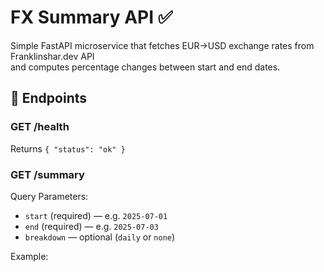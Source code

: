 # FX Summary API ✅

Simple FastAPI microservice that fetches EUR→USD exchange rates from Franklinshar.dev API  
and computes percentage changes between start and end dates.

## 🚀 Endpoints

### **GET /health**
Returns `{ "status": "ok" }`

### **GET /summary**
Query Parameters:
- `start` (required) — e.g. `2025-07-01`
- `end` (required) — e.g. `2025-07-03`
- `breakdown` — optional (`daily` or `none`)

Example:
